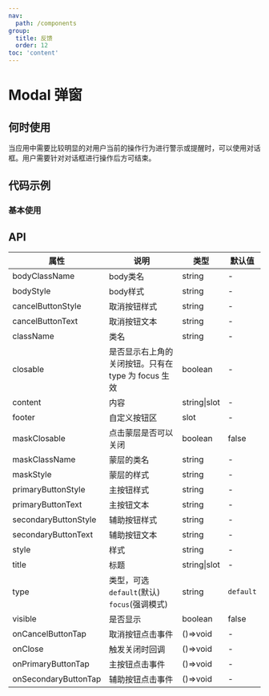 ```yaml
---
nav:
  path: /components
group:
  title: 反馈
  order: 12
toc: 'content'
---
```

# Modal 弹窗
## 何时使用
当应用中需要比较明显的对用户当前的操作行为进行警示或提醒时，可以使用对话框。用户需要针对对话框进行操作后方可结束。

## 代码示例
### 基本使用
<code src='pages/Modal/index'></code>



## API

| 属性 | 说明 | 类型 | 默认值 |
| -----|-----|-----|-----|
| bodyClassName | body类名 | string | - | 
| bodyStyle | body样式 | string | - | 
| cancelButtonStyle | 取消按钮样式 | string | - |
| cancelButtonText | 取消按钮文本 | string | - |
| className | 类名 | string | - | 
| closable | 是否显示右上角的关闭按钮。只有在 type 为 focus 生效 | boolean | - | 
| content | 内容 | string\|slot | - |
| footer | 自定义按钮区 | slot | - |
| maskClosable |  点击蒙层是否可以关闭 | boolean |false |  | 
| maskClassName | 蒙层的类名 | string | - | 
| maskStyle | 蒙层的样式 | string | - | 
| primaryButtonStyle | 主按钮样式 | string | - |
| primaryButtonText | 主按钮文本 | string | - |
| secondaryButtonStyle | 辅助按钮样式 | string | - |
| secondaryButtonText | 辅助按钮文本 | string | - |
| style | 样式 | string | - |
| title | 标题 | string\|slot | - |
| type | 类型，可选`default`(默认) `focus`(强调模式) | string | `default` |
| visible |  是否显示 | boolean | false | 
| onCancelButtonTap |  取消按钮点击事件 | ()=>void | - | 
| onClose |  触发关闭时回调 | ()=>void | - | 
| onPrimaryButtonTap |  主按钮点击事件 | ()=>void | - | 
| onSecondaryButtonTap |  辅助按钮点击事件 | ()=>void | - | 


